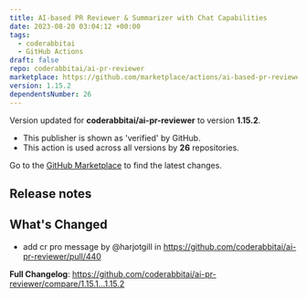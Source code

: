 ```yaml
---
title: AI-based PR Reviewer & Summarizer with Chat Capabilities
date: 2023-08-20 03:04:12 +00:00
tags:
  - coderabbitai
  - GitHub Actions
draft: false
repo: coderabbitai/ai-pr-reviewer
marketplace: https://github.com/marketplace/actions/ai-based-pr-reviewer-summarizer-with-chat-capabilities
version: 1.15.2
dependentsNumber: 26
---
```



Version updated for **coderabbitai/ai-pr-reviewer** to version **1.15.2**.
- This publisher is shown as 'verified' by GitHub.
- This action is used across all versions by **26** repositories.

Go to the [GitHub Marketplace](https://github.com/marketplace/actions/ai-based-pr-reviewer-summarizer-with-chat-capabilities) to find the latest changes.

## Release notes

## What's Changed
* add cr pro message by @harjotgill in https://github.com/coderabbitai/ai-pr-reviewer/pull/440


**Full Changelog**: https://github.com/coderabbitai/ai-pr-reviewer/compare/1.15.1...1.15.2
